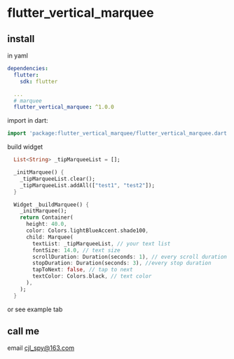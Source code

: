 # flutter_vertical_marquee

## install

in yaml

```yaml
dependencies:
  flutter:
    sdk: flutter

  ...
  # marquee
  flutter_vertical_marquee: ^1.0.0
```

import in dart:

```dart
import 'package:flutter_vertical_marquee/flutter_vertical_marquee.dart';
```

build widget

```dart
  List<String> _tipMarqueeList = [];

  _initMarquee() {
    _tipMarqueeList.clear();
    _tipMarqueeList.addAll(["test1", "test2"]);
  }

  Widget _buildMarquee() {
    _initMarquee();
    return Container(
      height: 40.0,
      color: Colors.lightBlueAccent.shade100,
      child: Marquee(
        textList: _tipMarqueeList, // your text list
        fontSize: 14.0, // text size
        scrollDuration: Duration(seconds: 1), // every scroll duration
        stopDuration: Duration(seconds: 3), //every stop duration
        tapToNext: false, // tap to next
        textColor: Colors.black, // text color
      ),
    );
  }
```

or see example tab

## call me

email cjl_spy@163.com

